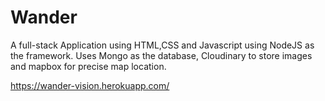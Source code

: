 # Wander

A full-stack Application using HTML,CSS and Javascript using NodeJS as the framework.
Uses Mongo as the database, Cloudinary to store images and mapbox for precise map location.

https://wander-vision.herokuapp.com/
